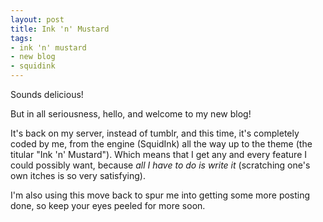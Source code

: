 ```yaml
---
layout: post
title: Ink 'n' Mustard
tags:
- ink 'n' mustard
- new blog
- squidink
---
```


Sounds delicious!

But in all seriousness, hello, and welcome to my new blog!

It's back on my server, instead of tumblr, and this time, it's completely coded by me, from the engine (SquidInk) all the way up to the theme (the titular "Ink 'n' Mustard"). Which means that I get any and every feature I could possibly want, because _all I have to do is write it_ (scratching one's own itches is so very satisfying).

I'm also using this move back to spur me into getting some more posting done, so keep your eyes peeled for more soon.
